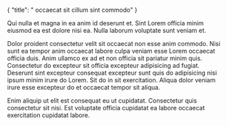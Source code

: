 {
  "title": " occaecat sit cillum sint commodo"
}

Qui nulla et magna in ea anim id deserunt et. Sint Lorem officia minim eiusmod ea est dolore nisi ea. Nulla laborum voluptate sunt veniam et.

Dolor proident consectetur velit sit occaecat non esse anim commodo. Nisi sunt ea tempor anim occaecat labore culpa veniam esse Lorem occaecat officia duis. Anim ullamco ex ad et non officia sit pariatur minim quis. Consectetur do excepteur sit officia excepteur adipisicing ad fugiat. Deserunt sint excepteur consequat excepteur sunt quis do adipisicing nisi ipsum minim irure do Lorem. Sit do in sit exercitation. Aliqua dolor veniam irure esse excepteur do et occaecat tempor sit aliqua.

Enim aliquip ut elit est consequat eu ut cupidatat. Consectetur quis consectetur sit nisi. Est voluptate officia cupidatat ea labore occaecat exercitation cupidatat labore.